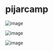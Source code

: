 # pijarcamp

![image](https://user-images.githubusercontent.com/59117539/197980425-24a8f8dc-61a0-469d-8977-9b510aa4b3df.png)

![image](https://user-images.githubusercontent.com/59117539/197980227-32f51b6c-1b3b-42ad-9a14-33ecd5fc1816.png)

![image](https://user-images.githubusercontent.com/59117539/197980300-fcee64b5-19e6-4394-80b9-061e697b5eee.png)
